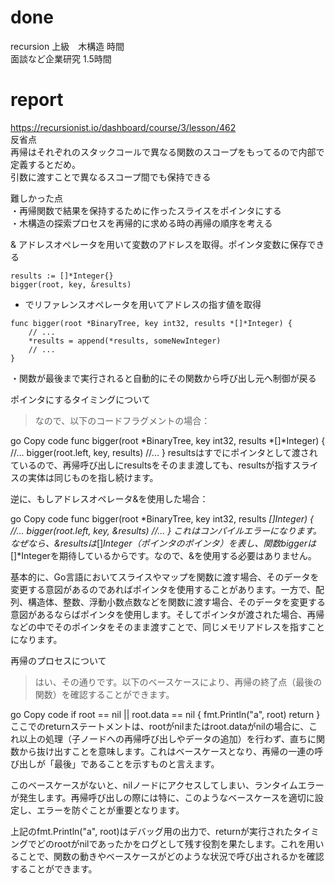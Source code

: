 # done
recursion 上級　木構造 時間</br>
面談など企業研究 1.5時間</br>
# report
https://recursionist.io/dashboard/course/3/lesson/462</br>
反省点</br>
再帰はそれぞれのスタックコールで異なる関数のスコープをもってるので内部で定義するとだめ。</br>
引数に渡すことで異なるスコープ間でも保持できる</br>

難しかった点</br>
・再帰関数で結果を保持するために作ったスライスをポインタにする</br>
・木構造の探索プロセスを再帰的に求める時の再帰の順序を考える</br>



& アドレスオペレータを用いて変数のアドレスを取得。ポインタ変数に保存できる</br>
```
results := []*Integer{}
bigger(root, key, &results)
```

* でリファレンスオペレータを用いてアドレスの指す値を取得</br>
```
func bigger(root *BinaryTree, key int32, results *[]*Integer) {
	// ...
	*results = append(*results, someNewInteger)
	// ...
}
```

・関数が最後まで実行されると自動的にその関数から呼び出し元へ制御が戻る</br>

ポインタにするタイミングについて</br>

>なので、以下のコードフラグメントの場合：

go
Copy code
func bigger(root *BinaryTree, key int32, results *[]*Integer) {
    //...
    bigger(root.left, key, results)
    //...
}
resultsはすでにポインタとして渡されているので、再帰呼び出しにresultsをそのまま渡しても、resultsが指すスライスの実体は同じものを指し続けます。

逆に、もしアドレスオペレータ&を使用した場合：

go
Copy code
func bigger(root *BinaryTree, key int32, results *[]*Integer) {
    //...
    bigger(root.left, key, &results)
    //...
}
これはコンパイルエラーになります。なぜなら、&resultsは**[]*Integer（ポインタのポインタ）を表し、関数biggerは*[]*Integerを期待しているからです。なので、&を使用する必要はありません。

基本的に、Go言語においてスライスやマップを関数に渡す場合、そのデータを変更する意図があるのであればポインタを使用することがあります。一方で、配列、構造体、整数、浮動小数点数などを関数に渡す場合、そのデータを変更する意図があるならばポインタを使用します。そしてポインタが渡された場合、再帰などの中でそのポインタをそのまま渡すことで、同じメモリアドレスを指すことになります。

再帰のプロセスについて</br>
>はい、その通りです。以下のベースケースにより、再帰の終了点（最後の関数）を確認することができます。

go
Copy code
if root == nil || root.data == nil {
    fmt.Println("a", root)
    return
}
ここでのreturnステートメントは、rootがnilまたはroot.dataがnilの場合に、これ以上の処理（子ノードへの再帰呼び出しやデータの追加）を行わず、直ちに関数から抜け出すことを意味します。これはベースケースとなり、再帰の一連の呼び出しが「最後」であることを示すものと言えます。

このベースケースがないと、nilノードにアクセスしてしまい、ランタイムエラーが発生します。再帰呼び出しの際には特に、このようなベースケースを適切に設定し、エラーを防ぐことが重要となります。

上記のfmt.Println("a", root)はデバッグ用の出力で、returnが実行されたタイミングでどのrootがnilであったかをログとして残す役割を果たします。これを用いることで、関数の動きやベースケースがどのような状況で呼び出されるかを確認することができます。